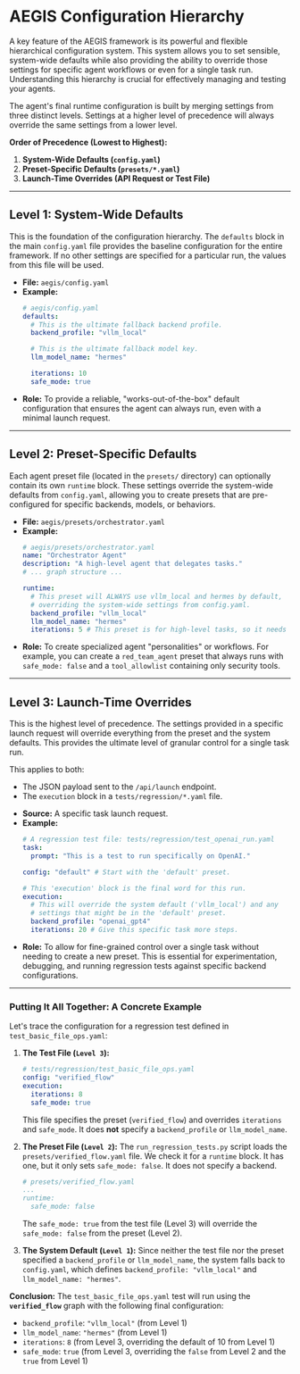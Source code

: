 # AEGIS Configuration Hierarchy

A key feature of the AEGIS framework is its powerful and flexible hierarchical configuration system. This system allows you to set sensible, system-wide defaults while also providing the ability to override those settings for specific agent workflows or even for a single task run. Understanding this hierarchy is crucial for effectively managing and testing your agents.

The agent's final runtime configuration is built by merging settings from three distinct levels. Settings at a higher level of precedence will always override the same settings from a lower level.

**Order of Precedence (Lowest to Highest):**
1.  **System-Wide Defaults (`config.yaml`)**
2.  **Preset-Specific Defaults (`presets/*.yaml`)**
3.  **Launch-Time Overrides (API Request or Test File)**

---

## Level 1: System-Wide Defaults

This is the foundation of the configuration hierarchy. The `defaults` block in the main `config.yaml` file provides the baseline configuration for the entire framework. If no other settings are specified for a particular run, the values from this file will be used.

*   **File:** `aegis/config.yaml`
*   **Example:**
    ```yaml
    # aegis/config.yaml
    defaults:
      # This is the ultimate fallback backend profile.
      backend_profile: "vllm_local"

      # This is the ultimate fallback model key.
      llm_model_name: "hermes"

      iterations: 10
      safe_mode: true
    ```
*   **Role:** To provide a reliable, "works-out-of-the-box" default configuration that ensures the agent can always run, even with a minimal launch request.

---

## Level 2: Preset-Specific Defaults

Each agent preset file (located in the `presets/` directory) can optionally contain its own `runtime` block. These settings override the system-wide defaults from `config.yaml`, allowing you to create presets that are pre-configured for specific backends, models, or behaviors.

*   **File:** `aegis/presets/orchestrator.yaml`
*   **Example:**
    ```yaml
    # aegis/presets/orchestrator.yaml
    name: "Orchestrator Agent"
    description: "A high-level agent that delegates tasks."
    # ... graph structure ...

    runtime:
      # This preset will ALWAYS use vllm_local and hermes by default,
      # overriding the system-wide settings from config.yaml.
      backend_profile: "vllm_local"
      llm_model_name: "hermes"
      iterations: 5 # This preset is for high-level tasks, so it needs fewer steps.
    ```
*   **Role:** To create specialized agent "personalities" or workflows. For example, you can create a `red_team_agent` preset that always runs with `safe_mode: false` and a `tool_allowlist` containing only security tools.

---

## Level 3: Launch-Time Overrides

This is the highest level of precedence. The settings provided in a specific launch request will override everything from the preset and the system defaults. This provides the ultimate level of granular control for a single task run.

This applies to both:
-   The JSON payload sent to the `/api/launch` endpoint.
-   The `execution` block in a `tests/regression/*.yaml` file.

*   **Source:** A specific task launch request.
*   **Example:**
    ```yaml
    # A regression test file: tests/regression/test_openai_run.yaml
    task:
      prompt: "This is a test to run specifically on OpenAI."

    config: "default" # Start with the 'default' preset.

    # This 'execution' block is the final word for this run.
    execution:
      # This will override the system default ('vllm_local') and any
      # settings that might be in the 'default' preset.
      backend_profile: "openai_gpt4"
      iterations: 20 # Give this specific task more steps.
    ```
*   **Role:** To allow for fine-grained control over a single task without needing to create a new preset. This is essential for experimentation, debugging, and running regression tests against specific backend configurations.

---

### **Putting It All Together: A Concrete Example**

Let's trace the configuration for a regression test defined in `test_basic_file_ops.yaml`:

1.  **The Test File (`Level 3`):**
    ```yaml
    # tests/regression/test_basic_file_ops.yaml
    config: "verified_flow"
    execution:
      iterations: 8
      safe_mode: true
    ```
    This file specifies the preset (`verified_flow`) and overrides `iterations` and `safe_mode`. It does **not** specify a `backend_profile` or `llm_model_name`.

2.  **The Preset File (`Level 2`):**
    The `run_regression_tests.py` script loads the `presets/verified_flow.yaml` file. We check it for a `runtime` block. It has one, but it only sets `safe_mode: false`. It does not specify a backend.
    ```yaml
    # presets/verified_flow.yaml
    ...
    runtime:
      safe_mode: false
    ```
    The `safe_mode: true` from the test file (Level 3) will override the `safe_mode: false` from the preset (Level 2).

3.  **The System Default (`Level 1`):**
    Since neither the test file nor the preset specified a `backend_profile` or `llm_model_name`, the system falls back to `config.yaml`, which defines `backend_profile: "vllm_local"` and `llm_model_name: "hermes"`.

**Conclusion:** The `test_basic_file_ops.yaml` test will run using the **`verified_flow`** graph with the following final configuration:
-   `backend_profile`: `"vllm_local"` (from Level 1)
-   `llm_model_name`: `"hermes"` (from Level 1)
-   `iterations`: `8` (from Level 3, overriding the default of 10 from Level 1)
-   `safe_mode`: `true` (from Level 3, overriding the `false` from Level 2 and the `true` from Level 1)